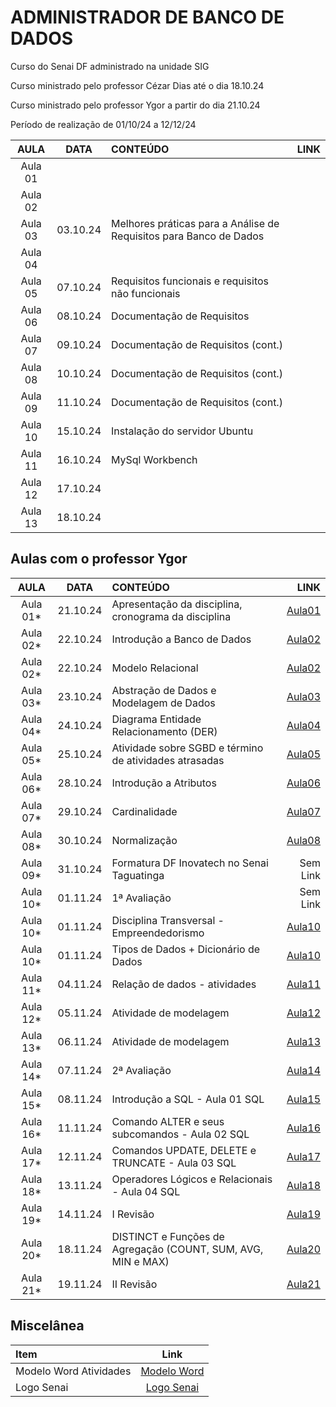 # ADMINISTRADOR DE BANCO DE DADOS

Curso do Senai DF administrado na unidade SIG

Curso ministrado pelo professor Cézar Dias até o dia 18.10.24

Curso ministrado pelo professor Ygor a partir do dia 21.10.24

Período de realização de 01/10/24 a 12/12/24

| AULA | DATA | CONTEÚDO | LINK |
| :-: | :-: | :- | :-: |
| Aula 01 | | | |
| Aula 02 | | | |
| Aula 03 | 03.10.24 | Melhores práticas para a Análise de Requisitos para Banco de Dados | |
| Aula 04 |  | | |
| Aula 05 | 07.10.24 | Requisitos funcionais e requisitos não funcionais | |
| Aula 06 | 08.10.24 | Documentação de Requisitos | |
| Aula 07 | 09.10.24 | Documentação de Requisitos (cont.) | |
| Aula 08 | 10.10.24 | Documentação de Requisitos (cont.) | |
| Aula 09 | 11.10.24 | Documentação de Requisitos (cont.) | |
| Aula 10 | 15.10.24 | Instalação do servidor Ubuntu| |
| Aula 11 | 16.10.24 | MySql Workbench | |
| Aula 12 | 17.10.24 | | |
| Aula 13 | 18.10.24 | | |

## Aulas com o professor Ygor

| AULA | DATA | CONTEÚDO | LINK |
| :-:| :-: | :- | -: |
| Aula 01* | 21.10.24 | Apresentação da disciplina, cronograma da disciplina |[Aula01](aula01) |
| Aula 02* | 22.10.24 | Introdução a Banco de Dados | [Aula02](aula02) |
| Aula 02* | 22.10.24 | Modelo Relacional | [Aula02](aula02/modelo_relacional.md) |
| Aula 03* | 23.10.24 | Abstração de Dados e Modelagem de Dados |[Aula03](aula03) |
| Aula 04* | 24.10.24 | Diagrama Entidade Relacionamento (DER) | [Aula04](aula04) |
| Aula 05* | 25.10.24 | Atividade sobre SGBD e término de atividades atrasadas | [Aula05](aula05)|
| Aula 06* | 28.10.24 | Introdução a Atributos| [Aula06](aula06) |
| Aula 07* | 29.10.24 | Cardinalidade | [Aula07](aula07) |
| Aula 08* | 30.10.24 | Normalização | [Aula08](aula08) |
| Aula 09* | 31.10.24 | Formatura DF Inovatech no Senai Taguatinga | Sem Link |
| Aula 10* | 01.11.24 | 1ª Avaliação | Sem Link |
| Aula 10* | 01.11.24 | Disciplina Transversal - Empreendedorismo | [Aula10](aula10) |
| Aula 10* | 01.11.24 | Tipos de Dados + Dicionário de Dados | [Aula10](aula10) |
| Aula 11* | 04.11.24 | Relação de dados - atividades | [Aula11](aula11) |
| Aula 12* | 05.11.24 | Atividade de modelagem | [Aula12](aula12) |
| Aula 13* | 06.11.24 | Atividade de modelagem | [Aula13](aula13) |
| Aula 14* | 07.11.24 | 2ª Avaliação | [Aula14](aula14/) |
| Aula 15* | 08.11.24 | Introdução a SQL - Aula 01 SQL| [Aula15](aula15/) |
| Aula 16* | 11.11.24 | Comando ALTER e seus subcomandos - Aula 02 SQL| [Aula16](aula16/) |
| Aula 17* | 12.11.24 | Comandos UPDATE, DELETE e TRUNCATE - Aula 03 SQL| [Aula17](aula17/) |
| Aula 18* | 13.11.24 | Operadores Lógicos e Relacionais - Aula 04 SQL | [Aula18](aula18/) |
| Aula 19* | 14.11.24 | I Revisão | [Aula19](aula19/) |
| Aula 20* | 18.11.24 | DISTINCT e Funções de Agregação (COUNT, SUM, AVG, MIN e MAX) | [Aula20](aula20/) |
| Aula 21* | 19.11.24 | II Revisão | [Aula21](aula21/) |

## Miscelânea

| Item | Link |
| :- | :-: |
| Modelo Word Atividades | [Modelo Word](modelo.dotx) |
| Logo Senai | [Logo Senai](logo_senai.png) |
